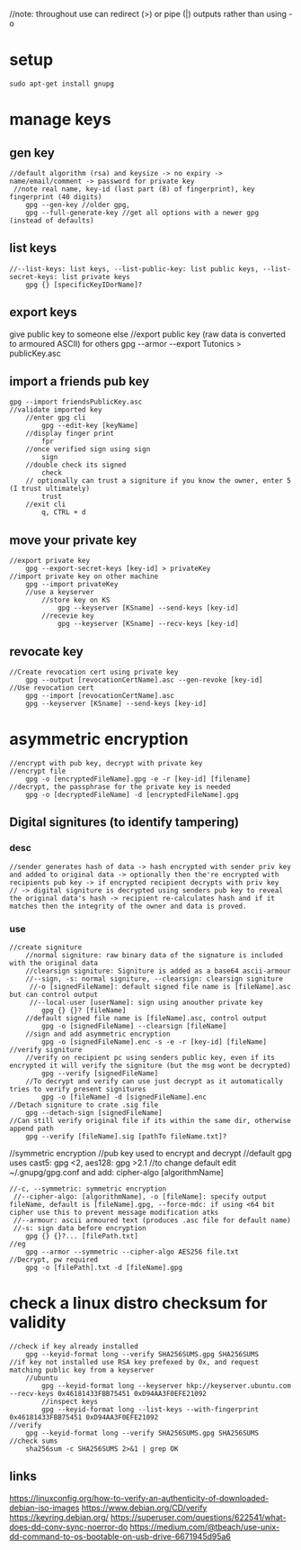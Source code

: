 //note: throughout use can redirect (>) or pipe (|) outputs rather than using -o
# setup	
    sudo apt-get install gnupg
# manage keys
## gen key
    //default algorithm (rsa) and keysize -> no expiry ->  name/email/comment -> password for private key
     //note real name, key-id (last part (8) of fingerprint), key fingerprint (40 digits)
        gpg --gen-key //older gpg, 
        gpg --full-generate-key //get all options with a newer gpg (instead of defaults)
## list keys
    //--list-keys: list keys, --list-public-key: list public keys, --list-secret-keys: list private keys
        gpg {} [specificKeyIDorName]?
## export keys
give public key to someone else
    //export public key (raw data is converted to armoured ASCII) for others
        gpg --armor --export Tutonics > publicKey.asc
## import a friends pub key 
    gpg --import friendsPublicKey.asc
    //validate imported key
        //enter gpg cli
            gpg --edit-key [keyName]
        //display finger print
            fpr
        //once verified sign using sign
            sign
        //double check its signed
            check
        // optionally can trust a signiture if you know the owner, enter 5 (I trust ultimately)
            trust
        //exit cli
            q, CTRL + d
## move your private key	
    //export private key
        gpg --export-secret-keys [key-id] > privateKey
    //import private key on other machine	
        gpg --import privateKey	
        //use a keyserver
            //store key on KS
                gpg --keyserver [KSname] --send-keys [key-id]
            //recevie key
                gpg --keyserver [KSname] --recv-keys [key-id]
## revocate key		
    //Create revocation cert using private key
        gpg --output [revocationCertName].asc --gen-revoke [key-id]
    //Use revocation cert
        gpg --import [revocationCertName].asc
        gpg --keyserver [KSname] --send-keys [key-id]

# asymmetric encryption
    //encrypt with pub key, decrypt with private key
    //encrypt file
        gpg -o [encryptedFileName].gpg -e -r [key-id] [filename]	
    //decrypt, the passphrase for the private key is needed
        gpg -o [decryptedFileName] -d [encryptedFileName].gpg
        
## Digital signitures (to identify tampering)
### desc
    //sender generates hash of data -> hash encrypted with sender priv key and added to original data -> optionally then the're encrypted with recipients pub key -> if encrypted recipient decrypts with priv key 
    // -> digital signiture is decrypted using senders pub key to reveal the original data's hash -> recipient re-calculates hash and if it matches then the integrity of the owner and data is proved. 
### use 
    //create signiture
        //normal signiture: raw binary data of the signature is included with the original data
        //clearsign signiture: Signiture is added as a base64 ascii-armour
        //--sign, -s: normal signiture, --clearsign: clearsign signiture
         //-o [signedFileName]: default signed file name is [fileName].asc but can control output
         //--local-user [userName]: sign using anouther private key
            gpg {} {}? [fileName]	
        //default signed file name is [fileName].asc, control output
            gpg -o [signedFileName] --clearsign [fileName]
        //sign and add asymmetric encryption
            gpg -o [signedFileName].enc -s -e -r [key-id] [fileName]
    //verify signiture								
        //verify on recipient pc using senders public key, even if its encrypted it will verify the signiture (but the msg wont be decrypted)
            gpg --verify [signedFileName]
        //To decrypt and verify can use just decrypt as it automatically tries to verify present signitures
            gpg -o [fileName] -d [signedFileName].enc
    //Detach signiture to crate .sig file
        gpg --detach-sign [signedFileName]
    //Can still verify original file if its within the same dir, otherwise append path 
        gpg --verify [fileName].sig [pathTo fileName.txt]?
            
//symmetric encryption
    //pub key used to encrypt and decrypt
    //default gpg uses cast5: gpg <2, aes128: gpg >2.1
    //to change default  edit ~/.gnupg/gpg.conf and add: cipher-algo [algorithmName]

    //-c, --symmetric: symmetric encryption
     //--cipher-algo: [algorithmName], -o [fileName]: specify output fileName, default is [fileName].gpg, --force-mdc: if using <64 bit cipher use this to prevent message modification atks
     //--armour: ascii armoured text (produces .asc file for default name)
     //-s: sign data before encryption	
        gpg {} {}?... [filePath.txt]
    //eg
        gpg --armor --symmetric --cipher-algo AES256 file.txt
    //Decrypt, pw required
        gpg -o [filePath].txt -d [fileName].gpg
    

# check a linux distro checksum for validity
    //check if key already installed
        gpg --keyid-format long --verify SHA256SUMS.gpg SHA256SUMS
    //if key not installed use RSA key prefexed by 0x, and request matching public key from a keyserver
        //ubuntu
            gpg --keyid-format long --keyserver hkp://keyserver.ubuntu.com --recv-keys 0x46181433FBB75451 0xD94AA3F0EFE21092
            //inspect keys
            gpg --keyid-format long --list-keys --with-fingerprint 0x46181433FBB75451 0xD94AA3F0EFE21092
    //verify
        gpg --keyid-format long --verify SHA256SUMS.gpg SHA256SUMS
    //check sums
        sha256sum -c SHA256SUMS 2>&1 | grep OK

## links
https://linuxconfig.org/how-to-verify-an-authenticity-of-downloaded-debian-iso-images
https://www.debian.org/CD/verify
https://keyring.debian.org/
https://superuser.com/questions/622541/what-does-dd-conv-sync-noerror-do
https://medium.com/@tbeach/use-unix-dd-command-to-os-bootable-on-usb-drive-6671945d95a6
